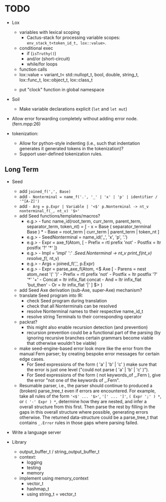 # TODO

* Lox
    * variables with lexical scoping
        * Cactus-stack for processing variable scopes: `env_stack_t<token_id_t, lox::value>`.
    * conditional exec
        * if (`isTruthy()`)
        * and/or (short-circuit)
        * while/for loops
    * function calls
    * lox::value = variant_t<
        std::nullopt_t, bool, double, string_t,
        lox::func_t, lox::object_t, lox::class_t
        >
    * put "clock" function in global namespace

* Soil
    * Make variable declarations explicit (`let` and `let mut`)

* Allow error forwarding completely without adding error node. (fern.mpp:26)

* tokenization:
    * Allow for python-style indenting (i.e., such that indentation generates it generated tokens in the tokenization)?
    * Support user-defined tokenization rules.

## Long Term

* Seed
    * add `joined_f(',', Base)`
    * add `- Nonterminal = name_f('.', '_' | 'x' | 'p' | identifier / '^[A-Z]')`
    * add `- Arg = p.Expr | Variable | '<$' p.Nonterminal -> nt_v nonterminal_f(_, nt_v) '$>'`
    * add Seed functions/templates/macros?
        * e.g.> - func name_id(root_term, curr_term, parent_term, separator_term, token_nt) = [
                    - x = Base ( separator_terminal Base ) *
                    - Base = root_term | curr_term | parent_term | token_nt
                  ]
        * e.g.> - SeedNonterminal = name_id('_', 'x', 'p', '.')
        * e.g.> - Expr = axe_f(Atom, [
                    - Prefix = rtl prefix 'not'
                    - Postfix = ltr postfix '?' '*'
                  ])
        * e.g.> - Impl = 'impl' ':' _.Seed.Nonterminal -> nt_v print_f(nt_v) resolve_f(_, nt_v)
        * e.g.> - Args = joined_f(',', p.Expr)
        * e.g.> - Expr = parse_axe_f(Atom, <$ Axe [
                  - Parens    = nest  atom_nest '(' ')'
                  - Prefix    = rtl   prefix 'not'
                  - Postfix   = ltr   postfix '?' '*' '+'
                  - Concat    = ltr   infix_flat concat
                  - And       = ltr   infix_flat 'but_then'
                  - Or        = ltr   infix_flat '|'
                  ] $> )
    * add Seed Axe derivation (sub-Axe, super-Axe) mechanism?
    * translate Seed program into IR:
        * check Seed program during translation
        * check that all Nonterminals can be resolved
        * resolve Nonterminal names to their respective name_id_t
        * resolve string Terminals to their corresponding operator
    * packrat?
        * this might also enable recursion detection (and prevention)
        * recursion prevention could be a functional part of the parsing
          (by ignoring recursive branches certain grammars become viable that
          otherwise wouldn't be viable)
    * make seed-engine-based error look more like the error from the manual Fern parser; by creating
      bespoke error messages for certain edge cases.
        * For Seed expressions of the form ( 'a' | 'b' | 'c' ) make sure that the error
          is just one level ("could not parse ( 'a' | 'b' | 'c' )").
        * For Seed expressions of the form ( not keywords_of _.Fern ), give the error
          "not one of the keywords of _.Fern".
    * Resumable parser, i.e., the parser should continue to produced a (broken) parse_tree_t even if
      errors are encountered. For example, take all rules of the form `'<$' ... '$>'`, `'[' ... ']'`,
      `( Expr ';' ) *`, or `( '-' Expr ) *`, determine how they are nested, and infer a overall
      structure from this first. Then parse the rest by filling in the gaps in this overall
      structure where possible, generating errors otherwise. The returned data-structure could be a
      parse_tree_t that contains `_.Error` rules in those gaps where parsing failed.

* Write a language server

* Library
    * output_buffer_t / string_output_buffer_t
    * context:
        * logging
        * testing
        * memory
    * implement using memory_context
        * vector_t
        * hashmap_t
        * using string_t = vector_t<char>
